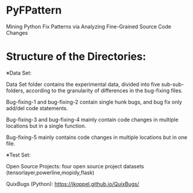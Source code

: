 # PyFPattern
Mining Python Fix Patterns via Analyzing Fine-Grained Source Code Changes

# Structure of the Directories: 

※Data Set: 

Data Set folder contains the experimental data, divided into five sub-sub-folders, according to the granularity of differences in the bug-fixing files. 

Bug-fixing-1 and bug-fixing-2 contain single hunk bugs, and bug fix only add/del code statements. 

Bug-fixing-3 and bug-fixing-4 mainly contain code changes in multiple locations but in a single function. 

Bug-fixing-5 mainly contains code changes in multiple locations but in one file. 

※Test Set:

Open Source Projects: four open source project datasets (tensorlayer,powerline,mopidy,flask)

QuixBugs (Python): https://jkoppel.github.io/QuixBugs/ 
